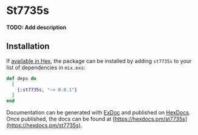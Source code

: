 # St7735s

**TODO: Add description**

## Installation

If [available in Hex](https://hex.pm/docs/publish), the package can be installed
by adding `st7735s` to your list of dependencies in `mix.exs`:

```elixir
def deps do
  [
    {:st7735s, "~> 0.0.1"}
  ]
end
```

Documentation can be generated with [ExDoc](https://github.com/elixir-lang/ex_doc)
and published on [HexDocs](https://hexdocs.pm). Once published, the docs can
be found at [https://hexdocs.pm/st7735s](https://hexdocs.pm/st7735s).

